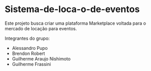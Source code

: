 # Sistema-de-loca-o-de-eventos
Este projeto busca criar uma plataforma Marketplace voltada para o mercado de locação para eventos.

Integrantes do grupo: 

- Alessandro Pupo
- Brendon Robert
- Guilherme Araujo Nishimoto
- Guilherme Frassini
